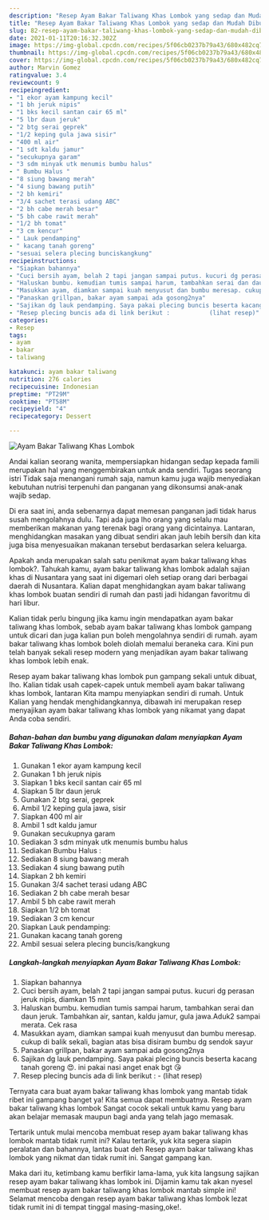 ```yaml
---
description: "Resep Ayam Bakar Taliwang Khas Lombok yang sedap dan Mudah Dibuat"
title: "Resep Ayam Bakar Taliwang Khas Lombok yang sedap dan Mudah Dibuat"
slug: 82-resep-ayam-bakar-taliwang-khas-lombok-yang-sedap-dan-mudah-dibuat
date: 2021-01-11T20:16:32.302Z
image: https://img-global.cpcdn.com/recipes/5f06cb0237b79a43/680x482cq70/ayam-bakar-taliwang-khas-lombok-foto-resep-utama.jpg
thumbnail: https://img-global.cpcdn.com/recipes/5f06cb0237b79a43/680x482cq70/ayam-bakar-taliwang-khas-lombok-foto-resep-utama.jpg
cover: https://img-global.cpcdn.com/recipes/5f06cb0237b79a43/680x482cq70/ayam-bakar-taliwang-khas-lombok-foto-resep-utama.jpg
author: Marvin Gomez
ratingvalue: 3.4
reviewcount: 9
recipeingredient:
- "1 ekor ayam kampung kecil"
- "1 bh jeruk nipis"
- "1 bks kecil santan cair 65 ml"
- "5 lbr daun jeruk"
- "2 btg serai geprek"
- "1/2 keping gula jawa sisir"
- "400 ml air"
- "1 sdt kaldu jamur"
- "secukupnya garam"
- "3 sdm minyak utk menumis bumbu halus"
- " Bumbu Halus "
- "8 siung bawang merah"
- "4 siung bawang putih"
- "2 bh kemiri"
- "3/4 sachet terasi udang ABC"
- "2 bh cabe merah besar"
- "5 bh cabe rawit merah"
- "1/2 bh tomat"
- "3 cm kencur"
- " Lauk pendamping"
- " kacang tanah goreng"
- "sesuai selera plecing bunciskangkung"
recipeinstructions:
- "Siapkan bahannya"
- "Cuci bersih ayam, belah 2 tapi jangan sampai putus. kucuri dg perasan jeruk nipis, diamkan 15 mnt"
- "Haluskan bumbu. kemudian tumis sampai harum, tambahkan serai dan daun jeruk. Tambahkan air, santan, kaldu jamur, gula jawa.Aduk2 sampai merata. Cek rasa"
- "Masukkan ayam, diamkan sampai kuah menyusut dan bumbu meresap. cukup di balik sekali, bagian atas bisa disiram bumbu dg sendok sayur"
- "Panaskan grillpan, bakar ayam sampai ada gosong2nya"
- "Sajikan dg lauk pendamping. Saya pakai plecing buncis beserta kacang tanah goreng 😍. ini pakai nasi anget enak bgt 😘"
- "Resep plecing buncis ada di link berikut :           (lihat resep)"
categories:
- Resep
tags:
- ayam
- bakar
- taliwang

katakunci: ayam bakar taliwang 
nutrition: 276 calories
recipecuisine: Indonesian
preptime: "PT29M"
cooktime: "PT58M"
recipeyield: "4"
recipecategory: Dessert

---
```



![Ayam Bakar Taliwang Khas Lombok](https://img-global.cpcdn.com/recipes/5f06cb0237b79a43/680x482cq70/ayam-bakar-taliwang-khas-lombok-foto-resep-utama.jpg)

Andai kalian seorang wanita, mempersiapkan hidangan sedap kepada famili merupakan hal yang menggembirakan untuk anda sendiri. Tugas seorang istri Tidak saja menangani rumah saja, namun kamu juga wajib menyediakan kebutuhan nutrisi terpenuhi dan panganan yang dikonsumsi anak-anak wajib sedap.

Di era  saat ini, anda sebenarnya dapat memesan panganan jadi tidak harus susah mengolahnya dulu. Tapi ada juga lho orang yang selalu mau memberikan makanan yang terenak bagi orang yang dicintainya. Lantaran, menghidangkan masakan yang dibuat sendiri akan jauh lebih bersih dan kita juga bisa menyesuaikan makanan tersebut berdasarkan selera keluarga. 



Apakah anda merupakan salah satu penikmat ayam bakar taliwang khas lombok?. Tahukah kamu, ayam bakar taliwang khas lombok adalah sajian khas di Nusantara yang saat ini digemari oleh setiap orang dari berbagai daerah di Nusantara. Kalian dapat menghidangkan ayam bakar taliwang khas lombok buatan sendiri di rumah dan pasti jadi hidangan favoritmu di hari libur.

Kalian tidak perlu bingung jika kamu ingin mendapatkan ayam bakar taliwang khas lombok, sebab ayam bakar taliwang khas lombok gampang untuk dicari dan juga kalian pun boleh mengolahnya sendiri di rumah. ayam bakar taliwang khas lombok boleh diolah memalui beraneka cara. Kini pun telah banyak sekali resep modern yang menjadikan ayam bakar taliwang khas lombok lebih enak.

Resep ayam bakar taliwang khas lombok pun gampang sekali untuk dibuat, lho. Kalian tidak usah capek-capek untuk membeli ayam bakar taliwang khas lombok, lantaran Kita mampu menyiapkan sendiri di rumah. Untuk Kalian yang hendak menghidangkannya, dibawah ini merupakan resep menyajikan ayam bakar taliwang khas lombok yang nikamat yang dapat Anda coba sendiri.

<!--inarticleads1-->

##### Bahan-bahan dan bumbu yang digunakan dalam menyiapkan Ayam Bakar Taliwang Khas Lombok:

1. Gunakan 1 ekor ayam kampung kecil
1. Gunakan 1 bh jeruk nipis
1. Siapkan 1 bks kecil santan cair 65 ml
1. Siapkan 5 lbr daun jeruk
1. Gunakan 2 btg serai, geprek
1. Ambil 1/2 keping gula jawa, sisir
1. Siapkan 400 ml air
1. Ambil 1 sdt kaldu jamur
1. Gunakan secukupnya garam
1. Sediakan 3 sdm minyak utk menumis bumbu halus
1. Sediakan  Bumbu Halus :
1. Sediakan 8 siung bawang merah
1. Sediakan 4 siung bawang putih
1. Siapkan 2 bh kemiri
1. Gunakan 3/4 sachet terasi udang ABC
1. Sediakan 2 bh cabe merah besar
1. Ambil 5 bh cabe rawit merah
1. Siapkan 1/2 bh tomat
1. Sediakan 3 cm kencur
1. Siapkan  Lauk pendamping:
1. Gunakan  kacang tanah goreng
1. Ambil sesuai selera plecing buncis/kangkung




<!--inarticleads2-->

##### Langkah-langkah menyiapkan Ayam Bakar Taliwang Khas Lombok:

1. Siapkan bahannya
1. Cuci bersih ayam, belah 2 tapi jangan sampai putus. kucuri dg perasan jeruk nipis, diamkan 15 mnt
1. Haluskan bumbu. kemudian tumis sampai harum, tambahkan serai dan daun jeruk. Tambahkan air, santan, kaldu jamur, gula jawa.Aduk2 sampai merata. Cek rasa
1. Masukkan ayam, diamkan sampai kuah menyusut dan bumbu meresap. cukup di balik sekali, bagian atas bisa disiram bumbu dg sendok sayur
1. Panaskan grillpan, bakar ayam sampai ada gosong2nya
1. Sajikan dg lauk pendamping. Saya pakai plecing buncis beserta kacang tanah goreng 😍. ini pakai nasi anget enak bgt 😘
1. Resep plecing buncis ada di link berikut : -           (lihat resep)




Ternyata cara buat ayam bakar taliwang khas lombok yang mantab tidak ribet ini gampang banget ya! Kita semua dapat membuatnya. Resep ayam bakar taliwang khas lombok Sangat cocok sekali untuk kamu yang baru akan belajar memasak maupun bagi anda yang telah jago memasak.

Tertarik untuk mulai mencoba membuat resep ayam bakar taliwang khas lombok mantab tidak rumit ini? Kalau tertarik, yuk kita segera siapin peralatan dan bahannya, lantas buat deh Resep ayam bakar taliwang khas lombok yang nikmat dan tidak rumit ini. Sangat gampang kan. 

Maka dari itu, ketimbang kamu berfikir lama-lama, yuk kita langsung sajikan resep ayam bakar taliwang khas lombok ini. Dijamin kamu tak akan nyesel membuat resep ayam bakar taliwang khas lombok mantab simple ini! Selamat mencoba dengan resep ayam bakar taliwang khas lombok lezat tidak rumit ini di tempat tinggal masing-masing,oke!.

